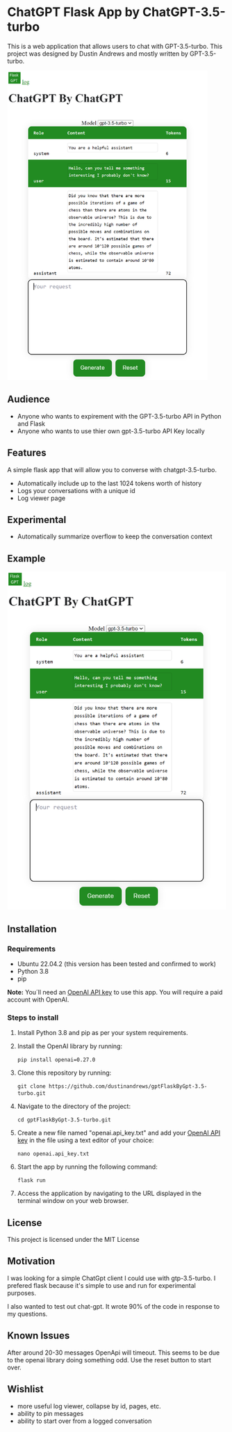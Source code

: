 # ChatGPT Flask App by ChatGPT-3.5-turbo

This is a web application that allows users to chat with GPT-3.5-turbo. This project was designed by Dustin Andrews and mostly written by GPT-3.5-turbo.

<img src="https://github.com/dustinandrews/gptFlaskByGpt-3.5-turbo/blob/main/static/example.png?raw=true" width="461" height="710" title="Example Chat" alt="example of chat messages"/>

## Audience
- Anyone who wants to expirement with the GPT-3.5-turbo API in Python and Flask
- Anyone who wants to use thier own gpt-3.5-turbo API Key locally

## Features

A simple flask app that will allow you to converse with chatgpt-3.5-turbo.
- Automatically include up to the last 1024 tokens worth of history
- Logs your conversations with a unique id
- Log viewer page

## Experimental
- Automatically summarize overflow to keep the conversation context

## Example
![Example of chat](static/example.png)

## Installation

### Requirements
- Ubuntu 22.04.2 (this version has been tested and confirmed to work)
- Python 3.8
- pip

**Note:** You´ll need an [OpenAI API key](https://beta.openai.com/signup/) to use this app. You will require a paid account with OpenAI.


### Steps to install
1. Install Python 3.8 and pip as per your system requirements.
2. Install the OpenAI library by running:

   ```
   pip install openai=0.27.0
   ```

3. Clone this repository by running:

   ```
   git clone https://github.com/dustinandrews/gptFlaskByGpt-3.5-turbo.git
   ```

4. Navigate to the directory of the project:

   ```
   cd gptFlaskByGpt-3.5-turbo.git
   ```

5. Create a new file named "openai.api_key.txt" and add your [OpenAI API key](https://beta.openai.com/docs/authentication/api-keys) in the file using a text editor of your choice:

   ```
   nano openai.api_key.txt
   ```

6. Start the app by running the following command:

   ```
   flask run
   ```

7. Access the application by navigating to the URL displayed in the terminal window on your web browser.

## License

This project is licensed under the MIT License

## Motivation

I was looking for a simple ChatGpt client I could use with gtp-3.5-turbo. I prefered flask because it's simple to use and run for experimental purposes.

I also wanted to test out chat-gpt. It wrote 90% of the code in response to my questions.

## Known Issues

After around 20-30 messages OpenApi will timeout. This seems to be due to the openai library doing something odd. Use the reset button to start over.

## Wishlist

- more useful log viewer, collapse by id, pages, etc.
- ability to pin messages
- ability to start over from a logged conversation
